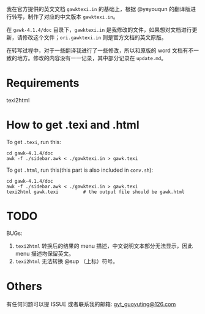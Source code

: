 
我在官方提供的英文文档 `gawktexi.in` 的基础上，根据 @yeyouqun 的翻译版进行转写，制作了对应的中文版本 `gawktexi.in`。

在 `gawk-4.1.4/doc` 目录下，`gawktexi.in` 是我修改的文件，如果想对文档进行更新，请修改这个文件；`ori.gawktexi.in` 则是官方文档的英文原版。

在转写过程中，对于一些翻译我进行了一些修改，所以和原版的 word 文档有不一致的地方。修改的内容没有一一记录，其中部分记录在 `update.md`。


# Requirements
texi2html


# How to get .texi and .html

To get `.texi`, run this:
```Shell
cd gawk-4.1.4/doc
awk -f ./sidebar.awk < ./gawktexi.in > gawk.texi
```

To get `.html`, run this(this part is also included in `conv.sh`):
```Shell
cd gawk-4.1.4/doc
awk -f ./sidebar.awk < ./gawktexi.in > gawk.texi
texi2html gawk.texi 		# the output file should be gawk.html
```


# TODO
BUGs: 
1. `texi2html` 转换后的结果的 menu 描述，中文说明文本部分无法显示，因此 menu 描述均保留英文。
2. `texi2html` 无法转换 @sup （上标）符号。


# Others
有任何问题可以提 ISSUE 或者联系我的邮箱: gyt_guoyuting@126.com
